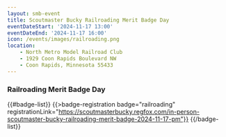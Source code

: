 ```yaml
---
layout: smb-event
title: Scoutmaster Bucky Railroading Merit Badge Day
eventDateStart: '2024-11-17 13:00'
eventDateEnd: '2024-11-17 16:00'
icon: /events/images/railroading.png
location:
    - North Metro Model Railroad Club
    - 1929 Coon Rapids Boulevard NW
    - Coon Rapids, Minnesota 55433
---
```


### Railroading Merit Badge Day

{{#badge-list}}
{{>badge-registration badge="railroading" registrationLink="https://scoutmasterbucky.regfox.com/in-person-scoutmaster-bucky-railroading-merit-badge-2024-11-17-pm"}}
{{/badge-list}}
